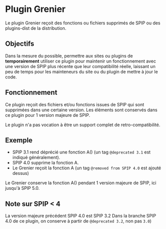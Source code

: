 # Plugin Grenier

Le plugin Grenier reçoit des fonctions ou fichiers supprimés de SPIP ou des plugins-dist de la distribution.

## Objectifs

Dans la mesure du possible, permettre aux sites ou plugins de **temporairement** utiliser ce plugin pour
maintenir un fonctionnement avec une version de SPIP plus récente que leur compatibilité réelle,
laissant un peu de temps pour les mainteneurs du site ou du plugin de mettre à jour le code.

## Fonctionnement

Ce plugin reçoit des fichiers et/ou fonctions issues de SPIP qui sont supprimées dans une certaine version.
Les éléments sont conservés dans ce plugin pour 1 version majeure de SPIP.

Le plugin n'a pas vocation à être un support complet de retro-compatibilité.

## Exemple

- SPIP 3.1 rend déprécié une fonction A() (un tag `@deprecated 3.1` est indiqué généralement).
- SPIP 4.0 supprime la fonction A.
- Le Grenier reçoit la fonction A (un tag `@removed from SPIP 4.0` est ajouté dessus)

Le Grenier conserve la fonction A() pendant 1 version majeure de SPIP, ici jusqu'à SPIP 5.0.

## Note sur SPIP < 4

La version majeure précédent SPIP 4.0 est SPIP 3.2
Dans la branche SPIP 4.0 de ce plugin, on conserve à partir de `@deprecated 3.2`, non pas `3.0`)

